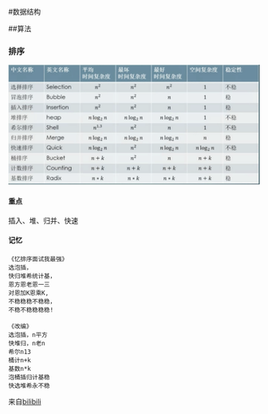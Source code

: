 #数据结构

##算法

### 排序

![](img/sort.png)

#### 重点
插入、堆、归并、快速

#### 记忆

    《忆排序面试我最强》
    选泡插，
    快归堆希统计基，
    恩方恩老恩一三
    对恩加K恩乘K,
    不稳稳稳不稳稳，
    不稳不稳稳稳稳!
    
    《改编》
    选泡插，n平方
    快堆归，n老n
    希尔n13
    桶计n+k
    基数n*k
    泡桶插归计基稳
    快选堆希永不稳
来自[bilibili][0]

[0]:https://www.bilibili.com/video/av46648286